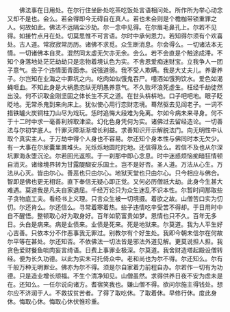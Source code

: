 <!-- { "loadSidebar": true } -->
　　佛法事在日用处。在尔行住坐卧处吃茶吃饭处言语相问处。所作所为举心动念又却不是也。会么。若会得即今无碍自在真人。若也未会则是个檐枷带锁重罪之人。何故如此。佛法不远隔尘沙劫。尔一念中见得。在尔眉毛鼻孔上。尔若不见得。如接竹点月在处。切莫思惟不可言语。尔时中承何恩力。若知得尔须有个欢喜处。古人道。常寂寂常历历。诸佛不求觅。众生断消息。尔会得么。一切诸法本无情。一切诸佛本自灵。混然同太虚无欠亦无余。会么。若不会直是个触途成滞。不知个身落地处茫茫劫劫只是恋物着境认色为实。不舍恩爱痴迷财宝。立我争人一团子意气。些子个违情面青面赤。说强道弱。我不受人欺瞒。我是大丈夫儿。养妻养子。尔岂知在业海之中罪坑之内。吃肉如似饿鬼吞尸。噇酒如饿狗饮水。爱色如渴蝇咂血。不知此身是大祸患恣纵无明愚养意气。不久败坏浪死虚生。枉经千劫徒然出没。何不识取金刚坚固之体长生不灭之道。在世头枿枿地。口子吧吧地。眼子眨眨地。无常杀鬼到来向床上。犹似使心用行恋财恋境。蓦然驱去见阎老子。一词不措铁罏火炭铜柱刀山尽为戏玩。恁时追悔大段难为免离。尔如今病未来寻身。何不于十二时中求一毫善利辨取津梁。幻化色身凭何为实。诸佛过去留经造论。一切善法与尔初学底人。忏罪灭障渐渐增长利益。求善知识开示解脱法门。向无明性中认取个真实主人。于万劫中得个人身也不容易。尔还知个身本性与佛同时本无欠少。有一大事在尔尿囊里粪堆头。光烁烁地圆陀陀地。还信得及么。若信不及也从尔深坑罪海永堕沉沦。尔若回光返照。于一刹那中即心念息。时中迷惑烦恼痴暗狂情顿自消灭。诸缘境界转为甘露醍醐安乐国土。岂不是好否。圣人道。万法从心生。万法从心灭。皆由尔心。善恶也只由尔心。地狱天堂也只由尔心。只今相应与佛合。智即是佛也更无相诳。直下奉信无疑心即正觉。又何必历僧祇大劫。此身今生甚大难遇。莫道我是凡夫自家退屈。千经万论只为众生迷乱不识本性。尔暂时间那取些子贪物底工夫。看经书上义理。只言众生被一切境摄。着欲之故。山僧苦口实为忉忉。尔还肯么。尔还信么。寻常着寒着热。些子违情吃辛受苦不得却。于日用时中自不醒悟。整顿取心好为取身好。百年如箭富贵如梦。恩情也只不久。百年无多日。头白是病来。病是业债来。业债是死来。死是地狱来。尔莫道。我为人平生好心吉善。只依本分不作恶事我无罪过。别教尔有个好生处。我即今朝未信尔在何故尔平等在甚处。尔还知否。不依佛法一切法皆是邪法外道见解。更莫说担人担。我贪色爱财餐鱼啖肉妄言绮语。日费上事罪业极深。尔莫道。我舍财造塔起殿设僧转经。便为长久功德。以此为实未可托倚众中。老和尚也为尔不得。尔还知么。尔有千般万种无明罪业。佛亦为尔不得。须是尔自家着力前程自办。尔若作一切有为功德。只是造业增长顽福。不生个清净知见。山僧虽然。求得供养日夜不安为虑未是在。还知么。一任尔说向诸方。耆宿笑我也。嫌山僧不得。欲问尔施主得钱处。想尔应不济润于人。不救拔贫苦者。了得了取吃休。了取着休。早修行休。度此身休。悔取心休。悔取心休伏惟珍重。
　　
